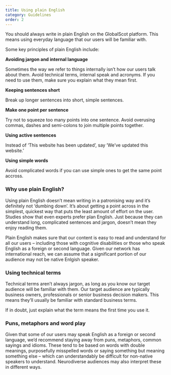 ```yaml
---
title: Using plain English
category: Guidelines
order: 2
---
```


You should always write in plain English on the GlobalScot platform. This means using everyday language that our users will be familiar with.

Some key principles of plain English include:

**Avoiding jargon and internal language**

Sometimes the way we refer to things internally isn’t how our users talk about them. Avoid technical terms, internal speak and acronyms. If you need to use them, make sure you explain what they mean first.

**Keeping sentences short**

Break up longer sentences into short, simple sentences. 

**Make one point per sentence**

Try not to squeeze too many points into one sentence. Avoid overusing commas, dashes and semi-colons to join multiple points together. 

**Using active sentences** 

Instead of ‘This website has been updated’, say ‘We’ve updated this website.’

**Using simple words** 

Avoid complicated words if you can use simple ones to get the same point accross. 

### Why use plain English? ###

Using plain English doesn’t mean writing in a patronising way and it’s definitely not ‘dumbing down’. It’s about getting a point across in the simplest, quickest way that puts the least amount of effort on the user. Studies show that even experts prefer plan English. Just because they can understand long, complicated sentences and jargon, doesn’t mean they enjoy reading them.

Plain English makes sure that our content is easy to read and understand for all our users – including those with cognitive disabilities or those who speak English as a foreign or second language. Given our network has international reach, we can assume that a significant portion of our audience may not be native Enlgish speaker. 

### Using technical terms ###
Technical terms aren’t always jargon, as long as you know our target audience will be familiar with them. Our target audience are typically business owners, professionals or senior business decision makers. This means they’ll usually be familiar with standard business terms.

If in doubt, just explain what the term means the first time you use it.

### Puns, metaphors and word play ###
Given that some of our users may speak English as a foreign or second language, we’d recommend staying away from puns, metaphors, common sayings and idioms. These tend to be based on words with double meanings, purposefully misspelled words or saying something but meaning something else – which can understandably be difficult for non-native speakers to understand. Neurodiverse audiences may also interpret these in different ways.
